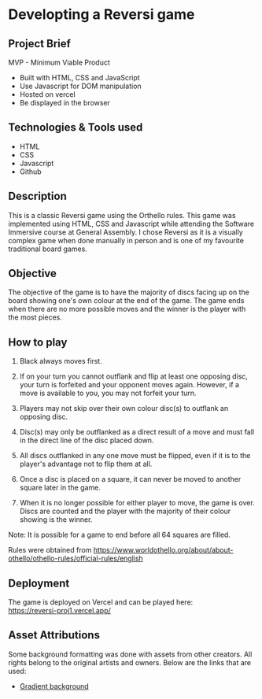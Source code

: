 # Developting a Reversi game
Project Brief
-------------
MVP - Minimum Viable Product
- Built with HTML, CSS and JavaScript
- Use Javascript for DOM manipulation
- Hosted on vercel
- Be displayed in the browser


Technologies & Tools used
-------------

- HTML
- CSS
- Javascript
- Github

Description
-------------
This is a classic Reversi game using the Orthello rules. This game was implemented using HTML, CSS and Javascript while attending the Software Immersive course at General Assembly. 
I chose Reversi as it is a visually complex game when done manually in person and is one of my favourite traditional board games.

Objective
-------------
The objective of the game is to have the majority of discs facing up on the board showing one's own colour at the end of the game. The game ends when there are no more possible moves and the winner is the player with the most pieces.

How to play
-------------
1. Black always moves first.

2. If on your turn you cannot outflank and flip at least one opposing disc, your turn is forfeited and your opponent moves
again. However, if a move is available to you, you may not forfeit your turn. 

3. Players may not skip over their own colour disc(s) to outflank an opposing disc. 

4. Disc(s) may only be outflanked as a direct result of a move and must fall in the direct line of the disc placed down.

5. All discs outflanked in any one move must be flipped, even if it is to the player's advantage not to flip them at all. 

5. Once a disc is placed on a square, it can never be moved to another square later in the game. 

7. When it is no longer possible for either player to move, the game is over. Discs are counted and the player with the majority of their colour showing is the winner.

Note: It is possible for a game to end before all 64 squares are filled.

Rules were obtained from https://www.worldothello.org/about/about-othello/othello-rules/official-rules/english

Deployment
-------------
The game is deployed on Vercel and can be played here:<br>
https://reversi-proj1.vercel.app/


Asset Attributions
-------------
Some background formatting was done with assets from other creators. All rights belong to the original artists and owners. Below are the links that are used:
<br>
- [Gradient background](https://www.makeuseof.com/css-background-patterns-examples/)
